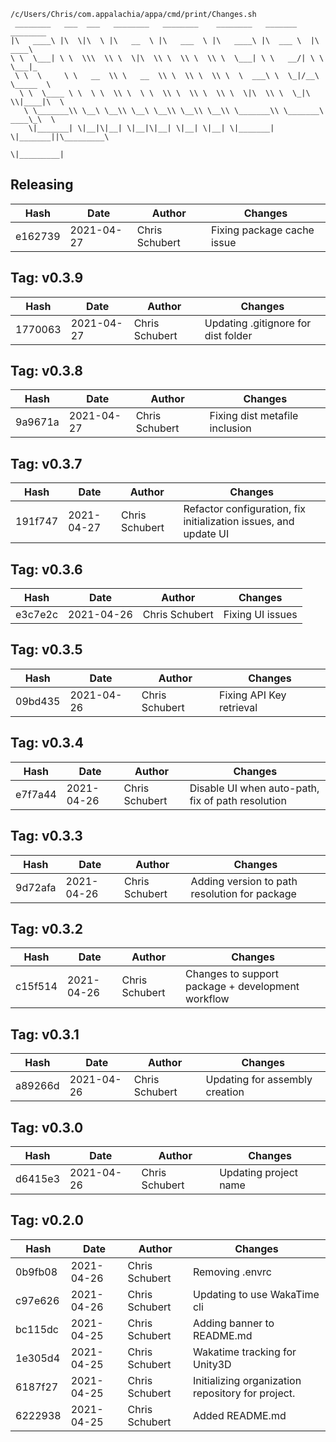 ```
/c/Users/Chris/com.appalachia/appa/cmd/print/Changes.sh
 ________   ___  ___   ________   ________    ________   _______    ________      
|\   ____\ |\  \|\  \ |\   __  \ |\   ___  \ |\   ____\ |\  ___ \  |\   ____\     
\ \  \___| \ \  \\\  \\ \  \|\  \\ \  \\ \  \\ \  \___| \ \   __/| \ \  \___|_    
 \ \  \     \ \   __  \\ \   __  \\ \  \\ \  \\ \  \  ___\ \  \_|/__\ \_____  \   
  \ \  \____ \ \  \ \  \\ \  \ \  \\ \  \\ \  \\ \  \|\  \\ \  \_|\ \\|____|\  \  
   \ \_______\\ \__\ \__\\ \__\ \__\\ \__\\ \__\\ \_______\\ \_______\ ____\_\  \ 
    \|_______| \|__|\|__| \|__|\|__| \|__| \|__| \|_______| \|_______||\_________\
                                                                      \|_________|
```
## Releasing
| Hash | Date | Author | Changes |
|------|------|--------|---------|
| e162739 | 2021-04-27 | Chris Schubert | Fixing package cache issue |


 ## Tag: v0.3.9
| Hash | Date | Author | Changes |
|------|------|--------|---------|
| 1770063 | 2021-04-27 | Chris Schubert | Updating .gitignore for dist folder |


 ## Tag: v0.3.8
| Hash | Date | Author | Changes |
|------|------|--------|---------|
| 9a9671a | 2021-04-27 | Chris Schubert | Fixing dist metafile inclusion |


 ## Tag: v0.3.7
| Hash | Date | Author | Changes |
|------|------|--------|---------|
| 191f747 | 2021-04-27 | Chris Schubert | Refactor configuration, fix initialization issues, and update UI |


 ## Tag: v0.3.6
| Hash | Date | Author | Changes |
|------|------|--------|---------|
| e3c7e2c | 2021-04-26 | Chris Schubert | Fixing UI issues |


 ## Tag: v0.3.5
| Hash | Date | Author | Changes |
|------|------|--------|---------|
| 09bd435 | 2021-04-26 | Chris Schubert | Fixing API Key retrieval |


 ## Tag: v0.3.4
| Hash | Date | Author | Changes |
|------|------|--------|---------|
| e7f7a44 | 2021-04-26 | Chris Schubert | Disable UI when auto-path, fix of path resolution |


 ## Tag: v0.3.3
| Hash | Date | Author | Changes |
|------|------|--------|---------|
| 9d72afa | 2021-04-26 | Chris Schubert | Adding version to path resolution for package |


 ## Tag: v0.3.2
| Hash | Date | Author | Changes |
|------|------|--------|---------|
| c15f514 | 2021-04-26 | Chris Schubert | Changes to support package + development workflow |


 ## Tag: v0.3.1
| Hash | Date | Author | Changes |
|------|------|--------|---------|
| a89266d | 2021-04-26 | Chris Schubert | Updating for assembly creation |


 ## Tag: v0.3.0
| Hash | Date | Author | Changes |
|------|------|--------|---------|
| d6415e3 | 2021-04-26 | Chris Schubert | Updating project name |


 ## Tag: v0.2.0
| Hash | Date | Author | Changes |
|------|------|--------|---------|
| 0b9fb08 | 2021-04-26 | Chris Schubert | Removing .envrc |
| c97e626 | 2021-04-26 | Chris Schubert | Updating to use WakaTime cli |
| bc115dc | 2021-04-25 | Chris Schubert | Adding banner to README.md |
| 1e305d4 | 2021-04-25 | Chris Schubert | Wakatime tracking for Unity3D |
| 6187f27 | 2021-04-25 | Chris Schubert | Initializing organization repository for project. |
| 6222938 | 2021-04-25 | Chris Schubert | Added README.md |
